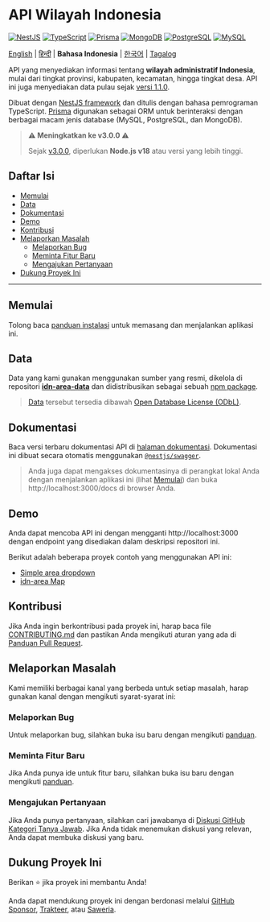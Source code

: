 <h1 align="">API Wilayah Indonesia</h1>

<p>
  <a href="https://nestjs.com"><img alt="NestJS" src="https://img.shields.io/badge/-NestJS-ea2845?style=flat-square&logo=nestjs&logoColor=white" /></a>
  <a href="https://www.typescriptlang.org"><img alt="TypeScript" src="https://img.shields.io/badge/-TypeScript-007ACC?style=flat-square&logo=typescript&logoColor=white" /></a>
  <a href="https://www.prisma.io"><img alt="Prisma" src="https://img.shields.io/badge/-Prisma-1B222D?style=flat-square&logo=prisma&logoColor=white" /></a>
  <a href="https://www.mongodb.com"><img alt="MongoDB" src="https://img.shields.io/badge/-MongoDB-47A248?style=flat-square&logo=mongodb&logoColor=white" /></a>
  <a href="https://www.postgresql.org"><img alt="PostgreSQL" src="https://img.shields.io/badge/-PostgreSQL-657991?style=flat-square&logo=postgresql&logoColor=white" /></a>
  <a href="https://www.mysql.com"><img alt="MySQL" src="https://img.shields.io/badge/-MySQL-00688F?style=flat-square&logo=mysql&logoColor=white" /></a>
</p>

[English](../README.md) | [हिन्दी](README_hi.md) | **Bahasa Indonesia** | [한국어](README_ko.md) | [Tagalog](README_tl.md)

API yang menyediakan informasi tentang **wilayah administratif Indonesia**, mulai dari tingkat provinsi, kabupaten, kecamatan, hingga tingkat desa. API ini juga menyediakan data pulau sejak [versi 1.1.0](https://github.com/fityannugroho/idn-area/releases/tag/v1.1.0).

Dibuat dengan [NestJS framework](https://nestjs.com) dan ditulis dengan bahasa pemrograman TypeScript. [Prisma](https://www.prisma.io) digunakan sebagai ORM untuk berinteraksi dengan berbagai macam jenis database (MySQL, PostgreSQL, dan MongoDB).

> **⚠️ Meningkatkan ke v3.0.0 ⚠️**
>
> Sejak [v3.0.0](https://github.com/fityannugroho/idn-area/releases/tag/v3.0.0), diperlukan **Node.js v18** atau versi yang lebih tinggi.

<h2>Daftar Isi</h2>

- [Memulai](#memulai)
- [Data](#data)
- [Dokumentasi](#dokumentasi)
- [Demo](#demo)
- [Kontribusi](#kontribusi)
- [Melaporkan Masalah](#melaporkan-masalah)
  - [Melaporkan Bug](#melaporkan-bug)
  - [Meminta Fitur Baru](#meminta-fitur-baru)
  - [Mengajukan Pertanyaan](#mengajukan-pertanyaan)
- [Dukung Proyek Ini](#dukung-proyek-ini)

---

##  Memulai

Tolong baca [panduan instalasi](installation.md) untuk memasang dan menjalankan aplikasi ini.

## Data
Data yang kami gunakan menggunakan sumber yang resmi, dikelola di repositori [**idn-area-data**](https://github.com/fityannugroho/idn-area-data) dan didistribusikan sebagai sebuah [npm package](https://www.npmjs.com/package/idn-area-data).

> [Data](https://github.com/fityannugroho/idn-area-data/tree/main/data) tersebut tersedia dibawah [Open Database License (ODbL)](https://github.com/fityannugroho/idn-area-data/blob/main/data/LICENSE.md).

## Dokumentasi

Baca versi terbaru dokumentasi API di [halaman dokumentasi](https://idn-area.cyclic.app/docs). Dokumentasi ini dibuat secara otomatis menggunakan [`@nestjs/swagger`](https://docs.nestjs.com/openapi/introduction).

> Anda juga dapat mengakses dokumentasinya di perangkat lokal Anda dengan menjalankan aplikasi ini (lihat [Memulai](#memulai)) dan buka http://localhost:3000/docs di browser Anda.

## Demo

Anda dapat mencoba API ini dengan mengganti http://localhost:3000 dengan endpoint yang disediakan dalam deskripsi repositori ini.

Berikut adalah beberapa proyek contoh yang menggunakan API ini:

- [Simple area dropdown](https://github.com/fityannugroho/idn-area-example)
- [idn-area Map](https://github.com/fityannugroho/idn-area-map)

## Kontribusi

Jika Anda ingin berkontribusi pada proyek ini, harap baca file [CONTRIBUTING.md](../CONTRIBUTING.md) dan pastikan Anda mengikuti aturan yang ada di [Panduan Pull Request](../CONTRIBUTING.md#submitting-a-pull-request).

## Melaporkan Masalah

Kami memiliki berbagai kanal yang berbeda untuk setiap masalah, harap gunakan kanal dengan mengikuti syarat-syarat ini:

### Melaporkan Bug
Untuk melaporkan bug, silahkan buka isu baru dengan mengikuti [panduan](../CONTRIBUTING.md#submitting-an-issue).

### Meminta Fitur Baru
Jika Anda punya ide untuk fitur baru, silahkan buka isu baru dengan mengikuti [panduan](../CONTRIBUTING.md#submitting-an-issue).

### Mengajukan Pertanyaan
Jika Anda punya pertanyaan, silahkan cari jawabanya di [Diskusi GitHub Kategori Tanya Jawab](https://github.com/fityannugroho/idn-area/discussions/categories/q-a). Jika Anda tidak menemukan diskusi yang relevan, Anda dapat membuka diskusi yang baru.

## Dukung Proyek Ini

Berikan ⭐️ jika proyek ini membantu Anda!

Anda dapat mendukung proyek ini dengan berdonasi melalui [GitHub Sponsor](https://github.com/sponsors/fityannugroho), [Trakteer](https://trakteer.id/fityannugroho/tip), atau [Saweria](https://saweria.co/fityannugroho).
